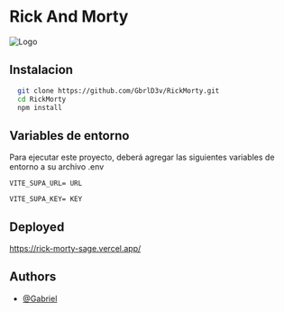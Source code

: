 
# Rick And Morty


![Logo](https://i.imgur.com/96R5rSa.jpg)


## Instalacion
```bash
  git clone https://github.com/GbrlD3v/RickMorty.git
  cd RickMorty
  npm install
```
    
## Variables de entorno

Para ejecutar este proyecto, deberá agregar las siguientes variables de entorno a su archivo .env

`VITE_SUPA_URL= URL`

`VITE_SUPA_KEY= KEY`


## Deployed
https://rick-morty-sage.vercel.app/
## Authors

- [@Gabriel](https://github.com/GbrlD3v)

